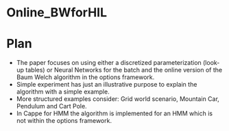 # Online_BWforHIL

# Plan
- The paper focuses on using either a discretized parameterization (look-up tables) or Neural Networks for the batch and the online version of the Baum Welch algorithm in the options framework.
- Simple experiment has just an illustrative purpose to explain the algorithm with a simple example.
- More structured examples consider: Grid world scenario, Mountain Car, Pendulum and Cart Pole.
- In Cappe for HMM the algorithm is implemented for an HMM which is not within the options framework.